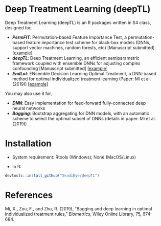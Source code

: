 Deep Treatment Learning (deepTL)
================

Deep Treatment Learning (deepTL) is an R packages written in S4 class,
designed for,

  - ***PermFIT***: Permutation-based Feature Importance Test, a
    permutation-based feature importance test scheme for black-box
    models (DNNs, support vector machines, random forests, etc)
    \[Manuscript submitted\]
    \[[example](https://github.com/SkadiEye/deepTL/permfit.md)\]
  - ***deepTL***: Deep Treatment Learning, an efficient semiparametric
    framework coupled with ensemble DNNs for adjusting complex
    confounding \[Manuscript submitted\]
    \[[example](https://github.com/SkadiEye/deepTL/deeptl.md)\]
  - ***EndLot***: ENsemble Decision Learning Optimal Treatment, a
    DNN-based method for optimal individualized treatment learning
    (Paper: Mi et al. (2019))
    \[[example](https://github.com/SkadiEye/deepTL/endlot.md)\]

You may also use it for,

  - ***DNN***: Easy implementation for feed-forward fully-connected deep
    neural networks
  - ***Bagging***: Bootstrap aggregating for DNN models, with an
    automatic scheme to select the optimal subset of DNNs (details in
    paper: Mi et al. (2019))

# Installation

  - System requirement: Rtools (Windows); None (MacOS/Linux)

  - In R:

<!-- end list -->

``` r
devtools::install_github("SkadiEye/deepTL")
```

# References

<div id="refs" class="references">

<div id="ref-mi2019bagging">

Mi, X., Zou, F., and Zhu, R. (2019), “Bagging and deep learning in
optimal individualized treatment rules,” *Biometrics*, Wiley Online
Library, 75, 674–684.

</div>

</div>
